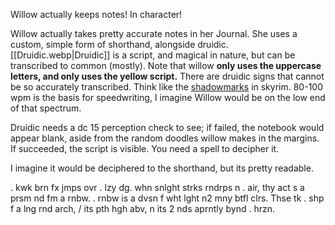 Willow actually keeps notes! In character!

Willow actually takes pretty accurate notes in her Journal. She uses a custom, simple form of shorthand, alongside druidic. [[Druidic.webp|Druidic]] is a script, and magical in nature, but can be transcribed to common (mostly). Note that willow **only uses the uppercase letters, and only uses the yellow script.** There are druidic signs that cannot be so accurately transcribed. Think like the [shadowmarks](https://en.uesp.net/wiki/Skyrim:Shadowmarks_(Thieves_Guild)) in skyrim. 80-100 wpm is the basis for speedwriting, I imagine Willow would be on the low end of that spectrum. 

Druidic needs a dc 15 perception check to see; if failed, the notebook would appear blank, aside from the random doodles willow makes in the margins. If succeeded, the script is visible. You need a spell to decipher it. 

I imagine it would be deciphered to the shorthand, but its pretty readable. 

. kwk brn fx jmps ovr . lzy dg.
whn snlght strks rndrps n . air, thy act s a prsm nd fm a rnbw. . rnbw is a dvsn f wht lght n2 mny btfl clrs. Thse tk . shp f a lng rnd arch, / its pth hgh abv, n its 2 nds aprntly bynd . hrzn.